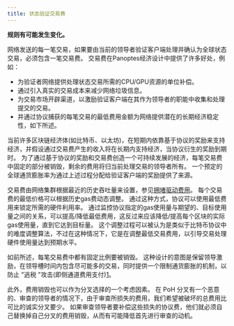```yaml
---
title: 状态验证交易费
---
```


**规则有可能发生变化。**

网络发送的每一笔交易，如果要由当前的领导者验证客户端处理并确认为全球状态交易，必须包含一笔交易费。 交易费在Panoptes经济设计中提供了许多好处，例如：

- 为验证者网络提供处理状态交易所需的CPU/GPU资源的单位补偿。
- 通过引入真实的交易成本来减少网络垃圾信息。
- 为交易市场开辟渠道，以激励验证客户端在其作为领导者的职能中收集和处理提交的交易。
- 并通过协议捕获的每笔交易的最低费用金额为网络提供潜在的长期经济稳定性，如下所述。

当前许多区块链经济体(如比特币、以太坊)，在短期内依靠基于协议的奖励来支持经济，并假设通过交易费产生的收入将在长期内支持经济，当协议衍生的奖励到期时。 为了通过基于协议的奖励和交易费创造一个可持续发展的经济，每笔交易费中固定的部分被销毁，剩余的费用将归当前处理交易的领导者所有。 一个预定的全球通货膨胀率为通过上述过程分配给验证客户端的奖励提供了来源。

交易费由网络集群根据最近的历史吞吐量来设置，参见[拥堵驱动费用](../../transaction-fees.md#congestion-driven-fees)。 每个交易费的最低价格可以根据历史gas费动态调整。 通过这种方式，协议可以使用最低费用来锁定所需的硬件利用率。 通过监控协议指定的gas使用量与期望的、目标使用量之间的关系，可以提高/降低最低费用，这反过来应该降低/提高每个区块的实际gas使用量，直到它达到目标量。 这个调整过程可以被认为是类似于比特币协议中的难度调整算法，不过在这种情况下，它是在调整最低交易费用，以引导交易处理硬件使用量达到预期水平。

如前所述，每笔交易费中都有固定比例要被销毁。 这种设计的意图是保留领导激励，在领导槽时间内包含尽可能多的交易，同时提供一个限制通货膨胀的机制，以防止 "逃税 "攻击\(即侧通道费用支付)[1](../ed_references.md)。

此外，费用销毁也可以作为分叉选择的一个考虑因素。 在 PoH 分叉有一个恶意的、审查的领导者的情况下，由于审查所损失的费用，我们希望被破坏的总费用比可比的诚实分叉要少。 如果审查领导者要补偿这些损失的协议费，他们就必须自己替换掉自己分叉的费用销毁，从而有可能降低首先进行审查的动机。
